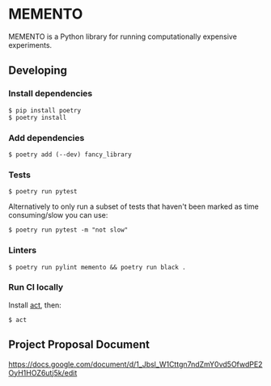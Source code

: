 # MEMENTO

MEMENTO is a Python library for running computationally expensive experiments.

## Developing

### Install dependencies

```
$ pip install poetry
$ poetry install
```

### Add dependencies

```
$ poetry add (--dev) fancy_library
```

### Tests

```
$ poetry run pytest
```

Alternatively to only run a subset of tests that haven't been marked as time consuming/slow you can use:

```
$ poetry run pytest -m "not slow"
```

### Linters

```
$ poetry run pylint memento && poetry run black .
```

### Run CI locally

Install [act](https://github.com/nektos/act), then:

```
$ act
```

## Project Proposal Document

https://docs.google.com/document/d/1_Jbsl_W1Cttgn7ndZmY0vd5OfwdPE2OyH1HOZ6utj5k/edit
